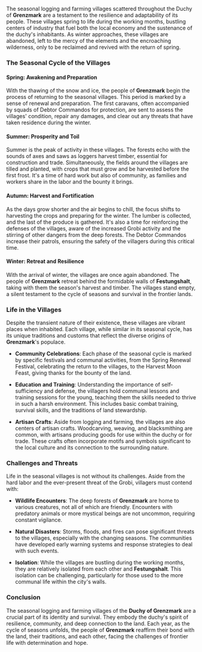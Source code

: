 The seasonal logging and farming villages scattered throughout the Duchy of **Grenzmark** are a testament to the resilience and adaptability of its people. These villages spring to life during the working months, bustling centers of industry that fuel both the local economy and the sustenance of the duchy's inhabitants. As winter approaches, these villages are abandoned, left to the mercy of the elements and the encroaching wilderness, only to be reclaimed and revived with the return of spring.

### The Seasonal Cycle of the Villages

#### Spring: Awakening and Preparation
With the thawing of the snow and ice, the people of **Grenzmark** begin the process of returning to the seasonal villages. This period is marked by a sense of renewal and preparation. The first caravans, often accompanied by squads of Debtor Commandos for protection, are sent to assess the villages' condition, repair any damages, and clear out any threats that have taken residence during the winter.

#### Summer: Prosperity and Toil
Summer is the peak of activity in these villages. The forests echo with the sounds of axes and saws as loggers harvest timber, essential for construction and trade. Simultaneously, the fields around the villages are tilled and planted, with crops that must grow and be harvested before the first frost. It's a time of hard work but also of community, as families and workers share in the labor and the bounty it brings.

#### Autumn: Harvest and Fortification
As the days grow shorter and the air begins to chill, the focus shifts to harvesting the crops and preparing for the winter. The lumber is collected, and the last of the produce is gathered. It's also a time for reinforcing the defenses of the villages, aware of the increased Grobi activity and the stirring of other dangers from the deep forests. The Debtor Commandos increase their patrols, ensuring the safety of the villagers during this critical time.

#### Winter: Retreat and Resilience
With the arrival of winter, the villages are once again abandoned. The people of **Grenzmark** retreat behind the formidable walls of **Festungshalt**, taking with them the season's harvest and timber. The villages stand empty, a silent testament to the cycle of seasons and survival in the frontier lands.

### Life in the Villages

Despite the transient nature of their existence, these villages are vibrant places when inhabited. Each village, while similar in its seasonal cycle, has its unique traditions and customs that reflect the diverse origins of **Grenzmark**'s populace.

- **Community Celebrations**: Each phase of the seasonal cycle is marked by specific festivals and communal activities, from the Spring Renewal Festival, celebrating the return to the villages, to the Harvest Moon Feast, giving thanks for the bounty of the land.
  
- **Education and Training**: Understanding the importance of self-sufficiency and defense, the villagers hold communal lessons and training sessions for the young, teaching them the skills needed to thrive in such a harsh environment. This includes basic combat training, survival skills, and the traditions of land stewardship.

- **Artisan Crafts**: Aside from logging and farming, the villages are also centers of artisan crafts. Woodcarving, weaving, and blacksmithing are common, with artisans producing goods for use within the duchy or for trade. These crafts often incorporate motifs and symbols significant to the local culture and its connection to the surrounding nature.

### Challenges and Threats

Life in the seasonal villages is not without its challenges. Aside from the hard labor and the ever-present threat of the Grobi, villagers must contend with:

- **Wildlife Encounters**: The deep forests of **Grenzmark** are home to various creatures, not all of which are friendly. Encounters with predatory animals or more mystical beings are not uncommon, requiring constant vigilance.
  
- **Natural Disasters**: Storms, floods, and fires can pose significant threats to the villages, especially with the changing seasons. The communities have developed early warning systems and response strategies to deal with such events.

- **Isolation**: While the villages are bustling during the working months, they are relatively isolated from each other and **Festungshalt**. This isolation can be challenging, particularly for those used to the more communal life within the city's walls.

### Conclusion

The seasonal logging and farming villages of the **Duchy of Grenzmark** are a crucial part of its identity and survival. They embody the duchy's spirit of resilience, community, and deep connection to the land. Each year, as the cycle of seasons unfolds, the people of **Grenzmark** reaffirm their bond with the land, their traditions, and each other, facing the challenges of frontier life with determination and hope.